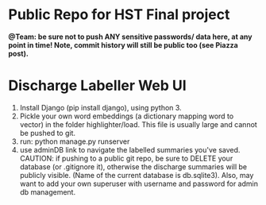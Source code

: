 # Public Repo for HST Final project
**@Team: be sure not to push ANY sensitive passwords/ data here, at any point in time! Note, commit history will still be public too (see Piazza post).**

# Discharge Labeller Web UI

1. Install Django (pip install django), using python 3.
2. Pickle your own word embeddings (a dictionary mapping word to vector) in the folder highlighter/load. This file is usually large and cannot be pushed to git.
3. run: python manage.py runserver
4. use adminDB link to navigate the labelled summaries you've saved.
CAUTION: if pushing to a public git repo, be sure to DELETE your database (or .gitignore it), otherwise the discharge summaries will be publicly visible. (Name of the current database is db.sqlite3).
Also, may want to add your own superuser with username and password for admin db management.
